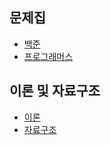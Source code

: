 ## 문제집

* [백준](./src/문제집/backjoon)
* [프로그래머스](./src/문제집/프로그래머스)
  
## 이론 및 자료구조

* [이론](./src/이론/readme.MD)
* [자료구조](./src/Java%EA%B3%B5%EB%B6%80/readmd.MD)